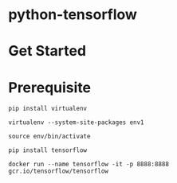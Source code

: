 # python-tensorflow

# Get Started



# Prerequisite



```
pip install virtualenv

virtualenv --system-site-packages env1

source env/bin/activate

pip install tensorflow

docker run --name tensorflow -it -p 8888:8888 gcr.io/tensorflow/tensorflow
```

